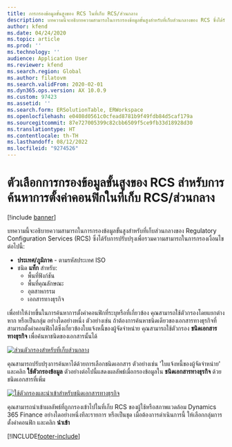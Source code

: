 ```yaml
---
title: การกรองข้อมูลขั้นสูงของ RCS ในที่เก็บ RCS/ส่วนกลาง
description: บทความนี้จะอธิบายความสามารถในการกรองข้อมูลขั้นสูงสำหรับที่เก็บส่วนกลางของ RCS ซึ่งได้รับการปรับปรุงเพื่อรวมตัวกรองข้อมูลเพิ่มเติม
author: kfend
ms.date: 04/24/2020
ms.topic: article
ms.prod: ''
ms.technology: ''
audience: Application User
ms.reviewer: kfend
ms.search.region: Global
ms.author: filatovm
ms.search.validFrom: 2020-02-01
ms.dyn365.ops.version: AX 10.0.9
ms.custom: 97423
ms.assetid: ''
ms.search.form: ERSolutionTable, ERWorkspace
ms.openlocfilehash: e0408d0561c0cfead8781b9f49fdb84d5caf179a
ms.sourcegitcommit: 87e727005399c82cbb6509f5ce9fb33d18928d30
ms.translationtype: HT
ms.contentlocale: th-TH
ms.lasthandoff: 08/12/2022
ms.locfileid: "9274526"
---
```

# <a name="rcs-enhanced-filtering-options-for-finding-configurations-in-the-rcsglobal-repository"></a>ตัวเลือกการกรองข้อมูลขั้นสูงของ RCS สำหรับการค้นหาการตั้งค่าคอนฟิกในที่เก็บ RCS/ส่วนกลาง

[!include [banner](../includes/banner.md)]

บทความนี้จะอธิบายความสามารถในการกรองข้อมูลขั้นสูงสำหรับที่เก็บส่วนกลางของ Regulatory Configuration Services (RCS) ซึ่งได้รับการปรับปรุงเพื่อรวมความสามารถในการกรองเงื่อนไขต่อไปนี้: 
- **ประเทศ/ภูมิภาค** - ตามรหัสประเทศ ISO  
- ชนิด **แท็ก** สำหรับ:
  - พื้นที่ฟังก์ชัน
  - พื้นที่คุณลักษณะ
  - อุตสาหกรรม 
  - เอกสารทางธุรกิจ 

เพื่อทำให้ง่ายขึ้นในการค้นหาการตั้งค่าคอนฟิกที่ระบุหรือที่เกี่ยวข้อง คุณสามารถใช้ตัวกรองโดยแยกต่างหาก หรือเป็นกลุ่ม อย่างใดอย่างหนึ่ง ตัวอย่างเช่น ถ้าต้องการค้นหาชนิดเดียวของเอกสารทางธุรกิจที่สามารถตั้งค่าคอนฟิกได้ซึ่งเกี่ยวข้องใบแจ้งหนี้ของผู้จัดจำหน่าย คุณสามารถใช้ตัวกรอง **ชนิดเอกสารทางธุรกิจ** เพื่อค้นหาชนิดของเอกสารนั้นได้ 

[![ส่วนตัวกรองสำหรับที่เก็บส่วนกลาง](media/rcs-enhanced-filter-section.JPG)](./media/rcs-enhanced-filter-section.JPG) 

คุณสามารถปรับปรุงการค้นหาได้ด้วยการเลือกชนิดเอกสาร ตัวอย่างเช่น 'ใบแจ้งหนี้ของผู้จัดจำหน่าย' และคลิก **ใช้ตัวกรองข้อมูล** ตัวอย่างต่อไปนี้แสดงผลลัพธ์เมื่อกรองข้อมูลใน **ชนิดเอกสารทางธุรกิจ** ด้วยชนิดเอกสารที่เพิ่ม 

[![ใช้ตัวกรองและนำเข้าสำหรับชนิดเอกสารทางธุรกิจ](media/rcs-enhanced-filtering-applied.JPG)](./media/rcs-enhanced-filtering-applied.JPG) 

คุณสามารถนำเข้าผลลัพธ์ที่ถูกกรองเข้าไปในที่เก็บ RCS ของผู้ใช้หรือสภาพแวดล้อม Dynamics 365 Finance อย่างใดอย่างหนึ่งทีละรายการ หรือเป็นชุด เมื่อต้องการดำเนินการนี้ ให้เลือกกลุ่มการตั้งค่าคอนฟิก และคลิก **นำเข้า**


[!INCLUDE[footer-include](../../includes/footer-banner.md)]

